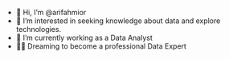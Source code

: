 - 👋 Hi, I’m @arifahmior
- 👀 I’m interested in seeking knowledge about data and explore technologies.
- 🌱 I’m currently working as a Data Analyst
- 🐱‍🏍 Dreaming to become a professional Data Expert

<!---
arifahmior/arifahmior is a ✨ special ✨ repository because its `README.md` (this file) appears on your GitHub profile.
You can click the Preview link to take a look at your changes.
--->
